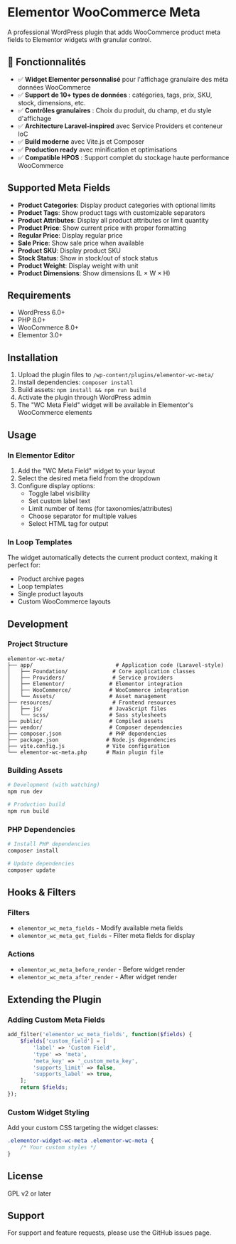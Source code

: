 # Elementor WooCommerce Meta

A professional WordPress plugin that adds WooCommerce product meta fields to Elementor widgets with granular control.

## 🚀 Fonctionnalités

- ✅ **Widget Elementor personnalisé** pour l'affichage granulaire des méta données WooCommerce
- ✅ **Support de 10+ types de données** : catégories, tags, prix, SKU, stock, dimensions, etc.
- ✅ **Contrôles granulaires** : Choix du produit, du champ, et du style d'affichage
- ✅ **Architecture Laravel-inspired** avec Service Providers et conteneur IoC
- ✅ **Build moderne** avec Vite.js et Composer
- ✅ **Production ready** avec minification et optimisations
- ✅ **Compatible HPOS** : Support complet du stockage haute performance WooCommerce

## Supported Meta Fields

- **Product Categories**: Display product categories with optional limits
- **Product Tags**: Show product tags with customizable separators  
- **Product Attributes**: Display all product attributes or limit quantity
- **Product Price**: Show current price with proper formatting
- **Regular Price**: Display regular price
- **Sale Price**: Show sale price when available
- **Product SKU**: Display product SKU
- **Stock Status**: Show in stock/out of stock status
- **Product Weight**: Display weight with unit
- **Product Dimensions**: Show dimensions (L × W × H)

## Requirements

- WordPress 6.0+
- PHP 8.0+
- WooCommerce 8.0+
- Elementor 3.0+

## Installation

1. Upload the plugin files to `/wp-content/plugins/elementor-wc-meta/`
2. Install dependencies: `composer install`
3. Build assets: `npm install && npm run build`
4. Activate the plugin through WordPress admin
5. The "WC Meta Field" widget will be available in Elementor's WooCommerce elements

## Usage

### In Elementor Editor

1. Add the "WC Meta Field" widget to your layout
2. Select the desired meta field from the dropdown
3. Configure display options:
   - Toggle label visibility
   - Set custom label text
   - Limit number of items (for taxonomies/attributes)
   - Choose separator for multiple values
   - Select HTML tag for output

### In Loop Templates

The widget automatically detects the current product context, making it perfect for:
- Product archive pages
- Loop templates
- Single product layouts
- Custom WooCommerce layouts

## Development

### Project Structure

```
elementor-wc-meta/
├── app/                          # Application code (Laravel-style)
│   ├── Foundation/              # Core application classes
│   ├── Providers/               # Service providers
│   ├── Elementor/              # Elementor integration
│   ├── WooCommerce/            # WooCommerce integration
│   └── Assets/                 # Asset management
├── resources/                   # Frontend resources
│   ├── js/                     # JavaScript files
│   └── scss/                   # Sass stylesheets
├── public/                     # Compiled assets
├── vendor/                     # Composer dependencies
├── composer.json               # PHP dependencies
├── package.json               # Node.js dependencies
├── vite.config.js             # Vite configuration
└── elementor-wc-meta.php      # Main plugin file
```

### Building Assets

```bash
# Development (with watching)
npm run dev

# Production build
npm run build
```

### PHP Dependencies

```bash
# Install PHP dependencies
composer install

# Update dependencies
composer update
```

## Hooks & Filters

### Filters

- `elementor_wc_meta_fields` - Modify available meta fields
- `elementor_wc_meta_get_fields` - Filter meta fields for display

### Actions

- `elementor_wc_meta_before_render` - Before widget render
- `elementor_wc_meta_after_render` - After widget render

## Extending the Plugin

### Adding Custom Meta Fields

```php
add_filter('elementor_wc_meta_fields', function($fields) {
    $fields['custom_field'] = [
        'label' => 'Custom Field',
        'type' => 'meta',
        'meta_key' => '_custom_meta_key',
        'supports_limit' => false,
        'supports_label' => true,
    ];
    return $fields;
});
```

### Custom Widget Styling

Add your custom CSS targeting the widget classes:

```css
.elementor-widget-wc-meta .elementor-wc-meta {
    /* Your custom styles */
}
```

## License

GPL v2 or later

## Support

For support and feature requests, please use the GitHub issues page.
